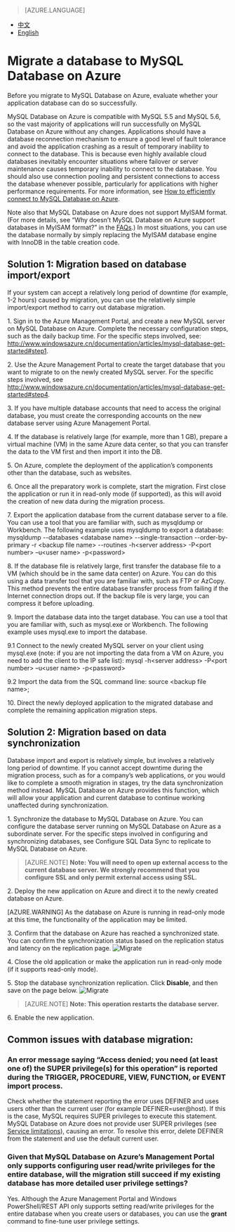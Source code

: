 <properties linkid="" urlDisplayName="" pageTitle="Migrate a database to MySQL Database on Azure – Azure Cloud" metaKeywords="Azure Cloud, technical documentation, documents and resources, MySQL, database, connection pool, Azure MySQL, MySQL PaaS, Azure MySQL PaaS, Azure MySQL Service, Azure RDS" description="Using SSL encryption to access databases helps ensure that your access is secure. This article explains how to download and configure SSL certificates. MySQL Database on Azure currently supports the use of public keys to perform encryption and verification on the server side." metaCanonical="" services="MySQL" documentationCenter="Services" title="" authors="" solutions="" manager="" editor="" />

<tags ms.service="mysql" ms.date="07/04/2016" wacn.date="" wacn.lang="en" />

> [AZURE.LANGUAGE]
- [中文](/documentation/articles/mysql-database-migration)
- [English](/documentation/articles/mysql-database-enus-migration)

# Migrate a database to MySQL Database on Azure

Before you migrate to MySQL Database on Azure, evaluate whether your application database can do so successfully.

MySQL Database on Azure is compatible with MySQL 5.5 and MySQL 5.6, so the vast majority of applications will run successfully on MySQL Database on Azure without any changes. Applications should have a database reconnection mechanism to ensure a good level of fault tolerance and avoid the application crashing as a result of temporary inability to connect to the database. This is because even highly available cloud databases inevitably encounter situations where failover or server maintenance causes temporary inability to connect to the database. You should also use connection pooling and persistent connections to access the database whenever possible, particularly for applications with higher performance requirements. For more information, see [How to efficiently connect to MySQL Database on Azure](/documentation/articles/mysql-database-connection-pool).

Note also that MySQL Database on Azure does not support MyISAM format. (For more details, see “Why doesn’t MySQL Database on Azure support databases in MyISAM format?” in the [FAQs](/documentation/articles/mysql-database-serviceinquiry).) In most situations, you can use the database normally by simply replacing the MyISAM database engine with InnoDB in the table creation code.

## Solution 1: Migration based on database import/export
If your system can accept a relatively long period of downtime (for example, 1-2 hours) caused by migration, you can use the relatively simple import/export method to carry out database migration.

1\. Sign in to the Azure Management Portal, and create a new MySQL server on MySQL Database on Azure. Complete the necessary configuration steps, such as the daily backup time. For the specific steps involved, see: http://www.windowsazure.cn/documentation/articles/mysql-database-get-started#step1.


2\. Use the Azure Management Portal to create the target database that you want to migrate to on the newly created MySQL server. For the specific steps involved, see http://www.windowsazure.cn/documentation/articles/mysql-database-get-started#step4.


3\. If you have multiple database accounts that need to access the original database, you must create the corresponding accounts on the new database server using Azure Management Portal.


4\. If the database is relatively large (for example, more than 1 GB), prepare a virtual machine (VM) in the same Azure data center, so that you can transfer the data to the VM first and then import it into the DB.


5\. On Azure, complete the deployment of the application’s components other than the database, such as websites.


6\. Once all the preparatory work is complete, start the migration. First close the application or run it in read-only mode (if supported), as this will avoid the creation of new data during the migration process.


7\. Export the application database from the current database server to a file. You can use a tool that you are familiar with, such as mysqldump or Workbench. The following example uses mysqldump to export a database: mysqldump --databases <database name\> --single-transaction --order-by-primary -r <backup file name\> --routines -h<server address\> -P<port number\> –u<user name\> -p<password\> 


8\. If the database file is relatively large, first transfer the database file to a VM (which should be in the same data center) on Azure. You can do this using a data transfer tool that you are familiar with, such as FTP or AzCopy. This method prevents the entire database transfer process from failing if the Internet connection drops out. If the backup file is very large, you can compress it before uploading.


9\. Import the database data into the target database. You can use a tool that you are familiar with, such as mysql.exe or Workbench. The following example uses mysql.exe to import the database.


9\.1 Connect to the newly created MySQL server on your client using mysql.exe (note: if you are not importing the data from a VM on Azure, you need to add the client to the IP safe list): mysql -h<server address\> -P<port number\> –u<user name\> -p<password\>
 

9\.2 Import the data from the SQL command line: source <backup file name\>; 


10\. Direct the newly deployed application to the migrated database and complete the remaining application migration steps.


## Solution 2: Migration based on data synchronization


Database import and export is relatively simple, but involves a relatively long period of downtime. If you cannot accept downtime during the migration process, such as for a company’s web applications, or you would like to complete a smooth migration in stages, try the data synchronization method instead. MySQL Database on Azure provides this function, which will allow your application and current database to continue working unaffected during synchronization.


1\. Synchronize the database to MySQL Database on Azure. You can configure the database server running on MySQL Database on Azure as a subordinate server. For the specific steps involved in configuring and synchronizing databases, see Configure SQL Data Sync to replicate to MySQL Database on Azure.



>[AZURE.NOTE] **Note: You will need to open up external access to the current database server. We strongly recommend that you configure SSL and only permit external access using SSL.**

2\. Deploy the new application on Azure and direct it to the newly created database on Azure.


[AZURE.WARNING] As the database on Azure is running in read-only mode at this time, the functionality of the application may be limited.

3\. Confirm that the database on Azure has reached a synchronized state. You can confirm the synchronization status based on the replication status and latency on the replication page.
![Migrate][1]

4\. Close the old application or make the application run in read-only mode (if it supports read-only mode).
	
5\. Stop the database synchronization replication. Click **Disable**, and then save on the page below.
![Migrate][2]

>[AZURE.NOTE] **Note: This operation restarts the database server.**

6\. Enable the new application.

## Common issues with database migration:
### An error message saying “Access denied; you need (at least one of) the SUPER privilege(s) for this operation” is reported during the TRIGGER, PROCEDURE, VIEW, FUNCTION, or EVENT import process.
Check whether the statement reporting the error uses DEFINER and uses users other than the current user (for example DEFINER=user@host). If this is the case, MySQL requires SUPER privileges to execute this statement. MySQL Database on Azure does not provide user SUPER privileges (see [Service limitations](http://www.windowsazure.cn/documentation/articles/mysql-database-operation-limitation)), causing an error. To resolve this error, delete DEFINER from the statement and use the default current user.

### Given that MySQL Database on Azure’s Management Portal only supports configuring user read/write privileges for the entire database, will the migration still succeed if my existing database has more detailed user privilege settings?
Yes. Although the Azure Management Portal and Windows PowerShell/REST API only supports setting read/write privileges for the entire database when you create users or databases, you can use the **grant** command to fine-tune user privilege settings.

<!--Image references-->

[1]: ./media/mysql-database-migration/migration1-en.png
[2]: ./media/mysql-database-migration/migration2-en.png

<!---HONumber=Acom_0218_2016_MySql-->